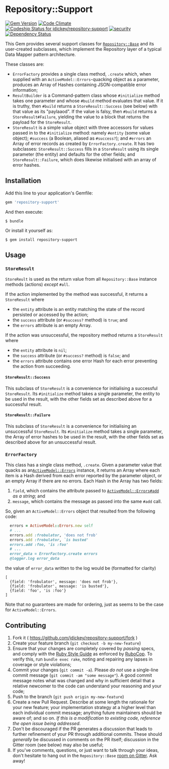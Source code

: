 # Repository::Support

[![Gem Version](https://badge.fury.io/rb/repository-support.svg)](http://badge.fury.io/rb/repository-support)
[![Code Climate](https://codeclimate.com/github/jdickey/repository-support/badges/gpa.svg)](https://codeclimate.com/github/jdickey/repository-support)
[ ![Codeship Status for jdickey/repository-support](https://codeship.com/projects/224d6180-997e-0132-c9c3-165733f17d49/status?branch=master)](https://codeship.com/projects/63652)
[![security](https://hakiri.io/github/jdickey/repository-support/master.svg)](https://hakiri.io/github/jdickey/repository-support/master)
[![Dependency Status](https://gemnasium.com/jdickey/repository-support.svg)](https://gemnasium.com/jdickey/repository-support)

This Gem provides several support classes for
[`Repository::Base`](https://github.com/jdickey/repository-base) and its
user-created subclasses, which implement the Repository layer of a typical Data
Mapper pattern architecture.

These classes are:

* `ErrorFactory` provides a single class method, `.create` which, when supplied with an `ActiveModel::Errors`-quacking object as a parameter, produces an Array of Hashes containing JSON-compatible error information;
* `ResultBuilder` is a Command-pattern class whose `#initialize` method takes one parameter and whose `#build` method evaluates that value. If it is truthy, then `#build` returns a `StoreResult::Success` (see below) with that value as its "paylaaod". If the value is falsy, then `#build` returns a `StoreResult#Failure`, yielding the value to a block that returns the payload for the `StoreResult`.
* `StoreResult` is a simple value object with three accessors for values passed in to the `#initialize` method: namely `#entity` (some value object); `#success` (a Boolean, aliased as `#success?`); and `#errors` an Array of error records as created by `ErrorFactory.create`. It has two subclasses: `StoreResult::Success` fills in a `StoreResult` using its single parameter (the entity) and defaults for the other fields; and `StoreResult::Failure`, which does likewise initialised with an array of error hashes.

## Installation

Add this line to your application's Gemfile:

```ruby
gem 'repository-support'
```

And then execute:

    $ bundle

Or install it yourself as:

    $ gem install repository-support

## Usage

### `StoreResult`

`StoreReult` is used as the return value from all `Repository::Base` instance
methods (actions) *except* `#all`.

If the action implemented by the method was successful, it returns a
`StoreResult` where

* the `entity` attribute is an entity matching the state of the record persisted or accessed by the action;
* the `success` attribute (or `#success?` method) is `true`; and
* the `errors` attribute is an empty Array.

If the action was unsuccessful, the repository method returns a `StoreResult`
where

* the `entity` attribute is `nil`;
* the `success` attribute (or `#success?` method) is `false`; and
* the `errors` attribute contains one error Hash for each error preventing the action from succeeding.

#### `StoreResult::Success`

This subclass of `StoreResult` is a convenience for initialising a successful
`StoreResult`. Its `#initialize` method takes a single parameter, the entity to
be used in the result, with the other fields set as described above for a
successful result.

#### `StoreResult::Failure`

This subclass of `StoreResult` is a convenience for initialising an unsuccessful
`StoreResult`. Its `#initialize` method takes a single parameter, the Array of
error hashes to be used in the result, with the other fields set as described
above for an unsuccessful result.

### `ErrorFactory`

This class has a single class method, `.create`. Given a parameter value that
quacks as an[`ActiveModel::Errors`](http://api.rubyonrails.org/classes/ActiveModel/Errors.html)
instance, it returns an Array where each item is a Hash derived from each error
reported by the parameter object, or an empty Array if there are no errors. Each
Hash in the Array has two fields:

1. `field`, which contains the attribute passed to [`ActiveModel::Errors#add`](http://api.rubyonrails.org/classes/ActiveModel/Errors.html#method-i-add) *as a string*; and
1. `message`, which contains the message as passed into the same `#add` call.

So, given an `ActiveModel::Errors` object that resulted from the following code:

```ruby
  errors = ActiveModel::Errors.new self
  # ...
  errors.add :frobulator, 'does not frob'
  errors.add :frobulator, `is busted'
  errors.add :foo, 'is :foo'
  # ...
  error_data = ErrorFactory.create errors
  @logger.log error_data
```

the value of `error_data` written to the log would be (formatted for clarity)

```
[
  {field: 'frobulator', message: 'does not frob'},
  {field: 'frobulator', message: 'is busted'},
  {field: 'foo', 'is :foo'}
]
```

Note that no guarantees are made for ordering, just as seems to be the case for
`ActiveModel::Errors`.

## Contributing

1. Fork it ( https://github.com/jdickey/repository-support/fork )
1. Create your feature branch (`git checkout -b my-new-feature`)
1. Ensure that your changes are completely covered by *passing* specs, and comply with the [Ruby Style Guide](https://github.com/bbatsov/ruby-style-guide) as enforced by [RuboCop](https://github.com/bbatsov/rubocop). To verify this, run `bundle exec rake`, noting and repairing any lapses in coverage or style violations;
1. Commit your changes (`git commit -a`). Please *do not* use a single-line commit message (`git commit -am "some message"`). A good commit message notes what was changed and why in sufficient detail that a relative newcomer to the code can understand your reasoning and your code;
1. Push to the branch (`git push origin my-new-feature`)
1. Create a new Pull Request. Describe at some length the rationale for your new feature; your implementation strategy at a higher level than each individual commit message; anything future maintainers should be aware of; and so on. *If this is a modification to existing code, reference the open issue being addressed*.
1. Don't be discouraged if the PR generates a discussion that leads to further refinement of your PR through additional commits. These should *generally* be discussed in comments on the PR itself; discussion in the Gitter room (see below) may also be useful;
1. If you've comments, questions, or just want to talk through your ideas, don't hesitate to hang out in the `Repository::Base` [room on Gitter](https://gitter.im/jdickey/repository-base). Ask away!
